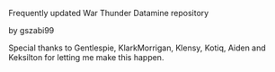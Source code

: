 Frequently updated War Thunder Datamine repository

by gszabi99

Special thanks to Gentlespie, KlarkMorrigan, Klensy, Kotiq, Aiden and Keksilton for letting me make this happen.